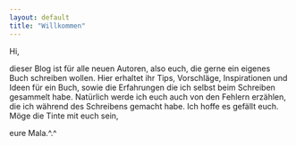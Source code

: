 ```yaml
---
layout: default
title: "Willkommen"
---
```


<!--
- **Erst** was schreiben, dann Strg-S (auf Papas Computer Fn-S) drücken 
- Dann mit Alt-Tab zu Chrome wechseln
- _Dann_ in Chrome auf F5 drücken
- Dann wieder mit Alt-Tab zurück zu den grauen Text Editor

http://fontawesome.io/icons/

-->

Hi, 

dieser Blog ist für alle neuen Autoren, also euch, die gerne ein eigenes Buch schreiben wollen.
Hier erhaltet ihr Tips, Vorschläge, Inspirationen und Ideen für ein Buch, sowie die Erfahrungen die 
ich selbst beim Schreiben gesammelt habe. Natürlich werde ich euch auch von den Fehlern erzählen,
die ich während des Schreibens gemacht habe. Ich hoffe es gefällt euch. Möge die Tinte mit euch sein,

eure Mala.^.^  <i class="fa fa-book"></i> 

